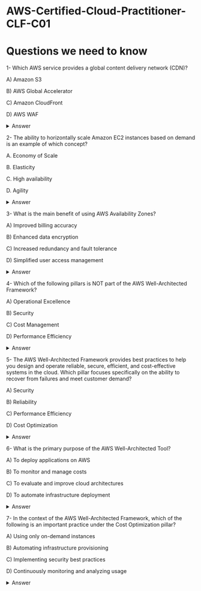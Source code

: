# AWS-Certified-Cloud-Practitioner-CLF-C01
# Questions we need to know

1- Which AWS service provides a global content delivery network (CDN)? 

A) Amazon S3

B) AWS Global Accelerator

C) Amazon CloudFront

D) AWS WAF
 <details markdown=1><summary markdown='span'>Answer</summary>
      Correct answer: C
    </details>

2- The ability to horizontally scale Amazon EC2 instances based on demand is an example of which concept?
  
A. Economy of Scale

B. Elasticity

C. High availability

D. Agility
 <details markdown=1><summary markdown='span'>Answer</summary>
      Correct answer: B
    </details>

3- What is the main benefit of using AWS Availability Zones?

A) Improved billing accuracy

B) Enhanced data encryption

C) Increased redundancy and fault tolerance

D) Simplified user access management
 <details markdown=1><summary markdown='span'>Answer</summary>
      Correct answer: C
    </details>

4- Which of the following pillars is NOT part of the AWS Well-Architected Framework?

A) Operational Excellence

B) Security

C) Cost Management

D) Performance Efficiency
 <details markdown=1><summary markdown='span'>Answer</summary>
      Correct answer: C
    </details>

5- The AWS Well-Architected Framework provides best practices to help you design and operate reliable, secure, efficient, and cost-effective systems in the cloud. Which pillar focuses specifically on the ability to recover from failures and meet customer demand?

A) Security

B) Reliability

C) Performance Efficiency

D) Cost Optimization
<details markdown=1><summary markdown='span'>Answer</summary>
      Correct answer: B
    </details>

6- What is the primary purpose of the AWS Well-Architected Tool?

A) To deploy applications on AWS

B) To monitor and manage costs

C) To evaluate and improve cloud architectures 

D) To automate infrastructure deployment
<details markdown=1><summary markdown='span'>Answer</summary>
      Correct answer: C
    </details>

7- In the context of the AWS Well-Architected Framework, which of the following is an important practice under the Cost Optimization pillar?

A) Using only on-demand instances

B) Automating infrastructure provisioning

C) Implementing security best practices

D) Continuously monitoring and analyzing usage 
<details markdown=1><summary markdown='span'>Answer</summary>
      Correct answer:D
    </details>

